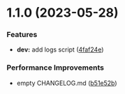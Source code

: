 # 1.1.0 (2023-05-28)

### Features

- **dev:** add logs script ([4faf24e](https://github.com/Child-qjj/canvas-callout/commit/4faf24e1fa65be45e70d1d187d932f22f67756ec))

### Performance Improvements

- empty CHANGELOG.md ([b51e52b](https://github.com/Child-qjj/canvas-callout/commit/b51e52b18fccb4f00d45f65d14693eb458e99ce4))
